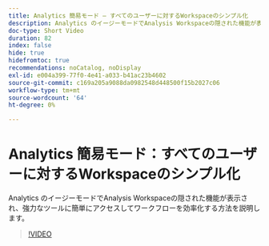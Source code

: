 ```yaml
---
title: Analytics 簡易モード – すべてのユーザーに対するWorkspaceのシンプル化
description: Analytics のイージーモードでAnalysis Workspaceの隠された機能が表示され、強力なツールに簡単にアクセスしてワークフローを効率化する方法を説明します。
doc-type: Short Video
duration: 82
index: false
hide: true
hidefromtoc: true
recommendations: noCatalog, noDisplay
exl-id: e004a399-77f0-4e41-a033-b41ac23b4602
source-git-commit: c169a205a9088da0982548d448500f15b2027c06
workflow-type: tm+mt
source-wordcount: '64'
ht-degree: 0%

---
```


# Analytics 簡易モード：すべてのユーザーに対するWorkspaceのシンプル化

Analytics のイージーモードでAnalysis Workspaceの隠された機能が表示され、強力なツールに簡単にアクセスしてワークフローを効率化する方法を説明します。

<!-- 62_S102_3442449_82_analytics-easy-mode-simplifying-workspace-for-all-users -->
>[!VIDEO](https://video.tv.adobe.com/v/3458343/?learn=on&enablevpops=true)
